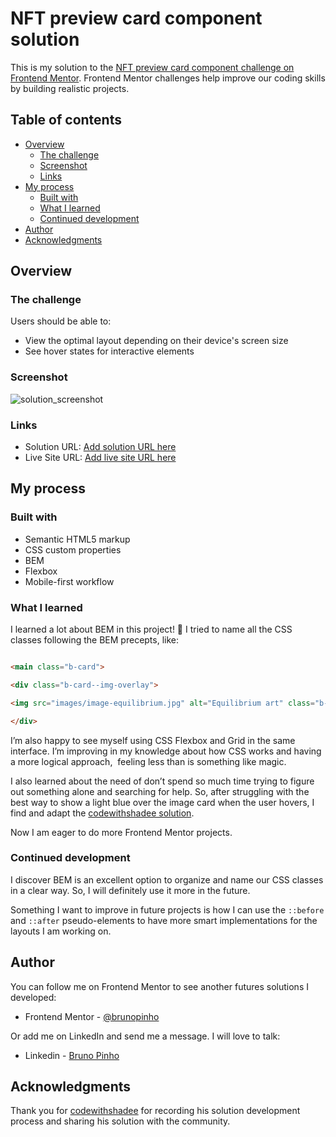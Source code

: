 # NFT preview card component solution

This is my solution to the [NFT preview card component challenge on Frontend Mentor](https://www.frontendmentor.io/challenges/nft-preview-card-component-SbdUL_w0U). Frontend Mentor challenges help improve our coding skills by building realistic projects. 

## Table of contents

- [Overview](#overview)
  - [The challenge](#the-challenge)
  - [Screenshot](#screenshot)
  - [Links](#links)
- [My process](#my-process)
  - [Built with](#built-with)
  - [What I learned](#what-i-learned)
  - [Continued development](#continued-development)
- [Author](#author)
- [Acknowledgments](#acknowledgments)


## Overview

### The challenge

Users should be able to:

- View the optimal layout depending on their device's screen size
- See hover states for interactive elements

### Screenshot
![solution_screenshot](https://user-images.githubusercontent.com/20286747/161446559-102f69d5-2306-4209-be9a-a6ae085635e2.png)
### Links

- Solution URL: [Add solution URL here](https://your-solution-url.com)
- Live Site URL: [Add live site URL here](https://your-live-site-url.com)

## My process

### Built with

- Semantic HTML5 markup
- CSS custom properties
- BEM
- Flexbox
- Mobile-first workflow

### What I learned

I learned a lot about BEM in this project! :rocket: I tried to name all the CSS classes following the BEM precepts, like:

```html

<main class="b-card">

<div class="b-card--img-overlay">

<img src="images/image-equilibrium.jpg" alt="Equilibrium art" class="b-card__img">

</div>

```

I’m also happy to see myself using CSS Flexbox and Grid in the same interface. I’m improving in my knowledge about how CSS works and having a more logical approach,  feeling less than is something like magic.

I also learned about the need of don’t spend so much time trying to figure out something alone and searching for help. So, after struggling with the best way to show a light blue over the image card when the user hovers, I find and adapt the [codewithshadee solution](https://youtu.be/dyf3aLZ7Dyo).

Now I am eager to do more Frontend Mentor projects.

### Continued development

I discover BEM is an excellent option to organize and name our CSS classes in a clear way. So, I will definitely use it more in the future.

Something I want to improve in future projects is how I can use the `::before` and `::after` pseudo-elements to have more smart implementations for the layouts I am working on.

## Author

You can follow me on Frontend Mentor to see another futures solutions I developed: 
- Frontend Mentor - [@brunopinho](https://www.frontendmentor.io/profile/brunopinho)

Or add me on LinkedIn and send me a message. I will love to talk:

- Linkedin - [Bruno Pinho](https://www.linkedin.com/in/brunopinhodefreitas)

## Acknowledgments

Thank you for [codewithshadee](https://youtu.be/dyf3aLZ7Dyo) for recording his solution development process and sharing his solution with the community.
